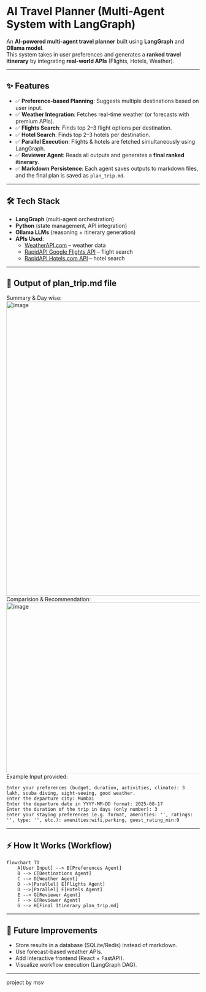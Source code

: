 # AI Travel Planner (Multi-Agent System with LangGraph)

An **AI-powered multi-agent travel planner** built using **LangGraph** and **Ollama model**.  
This system takes in user preferences and generates a **ranked travel itinerary** by integrating **real-world APIs** (Flights, Hotels, Weather).  

---

## ✨ Features
- ✅ **Preference-based Planning**: Suggests multiple destinations based on user input.  
- ✅ **Weather Integration**: Fetches real-time weather (or forecasts with premium APIs).  
- ✅ **Flights Search**: Finds top 2–3 flight options per destination.  
- ✅ **Hotel Search**: Finds top 2–3 hotels per destination.  
- ✅ **Parallel Execution**: Flights & hotels are fetched simultaneously using LangGraph.  
- ✅ **Reviewer Agent**: Reads all outputs and generates a **final ranked itinerary**.  
- ✅ **Markdown Persistence**: Each agent saves outputs to markdown files, and the final plan is saved as `plan_trip.md`.  

---

## 🛠️ Tech Stack
- **LangGraph** (multi-agent orchestration)  
- **Python** (state management, API integration)  
- **Ollama LLMs** (reasoning + itinerary generation)  
- **APIs Used**:
  - [WeatherAPI.com](https://api.weatherapi.com) – weather data  
  - [RapidAPI Google Flights API](https://rapidapi.com/DataCrawler/api/google-flights2/) – flight search  
  - [RapidAPI Hotels.com API](https://rapidapi.com/tipsters/api/hotels-com-provider/) – hotel search  

---

## 📂 Output of plan_trip.md file
Summary & Day wise:<br/>
<img width="544" height="768" alt="image" src="https://github.com/user-attachments/assets/85d2deae-5981-437e-b66c-a08660cdd71c" /><br/>
Comparision & Recommendation:<br/>
<img width="788" height="445" alt="image" src="https://github.com/user-attachments/assets/7a4ac62f-e038-4a2c-89bb-e7f507ea955b" /><br/>
Example Input provided: <br/>
```text
Enter your preferences (budget, duration, activities, climate): 3 lakh, scuba diving, sight-seeing, good weather.
Enter the departure city: Mumbai
Enter the departure date in YYYY-MM-DD format: 2025-08-17
Enter the duration of the trip in days (only number): 3
Enter your staying preferences (e.g. format, amenities: '', ratings: '', type: '', etc.): amenities:wifi,parking, guest_rating_min:9
```
---

## ⚡ How It Works (Workflow)

```mermaid
flowchart TD
    A[User Input] --> B[Preferences Agent]
    B --> C[Destinations Agent]
    C --> D[Weather Agent]
    D -->|Parallel| E[Flights Agent]
    D -->|Parallel| F[Hotels Agent]
    E --> G[Reviewer Agent]
    F --> G[Reviewer Agent]
    G --> H[Final Itinerary plan_trip.md]
```
---

## 🔮 Future Improvements
- Store results in a database (SQLite/Redis) instead of markdown.
- Use forecast-based weather APIs.
- Add interactive frontend (React + FastAPI).
- Visualize workflow execution (LangGraph DAG).

---
 project by msv
